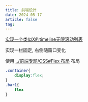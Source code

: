 ```yaml
---
title: 前端设计
date: 2024-05-17
article: false
tag:
---
```


[实现一个类似X的timeline无限滚动列表](实现一个类似X的timeline无限滚动列表)

实现一栏固定, 右侧随窗口变化  
  
使用 [../前端专题/CSS#Flex 布局](../前端专题/CSS.md#Flex%20布局) 布局
```css
.container{
	display:flex;
}
.bar1{
	flex
}
```

